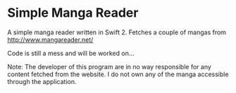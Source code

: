 # Simple Manga Reader

A simple manga reader written in Swift 2. Fetches a couple of mangas from http://www.mangareader.net/

Code is still a mess and will be worked on...


Note: The developer of this program are in no way responsible for any content fetched from the website. I do not own any of the manga accessible through the application.
